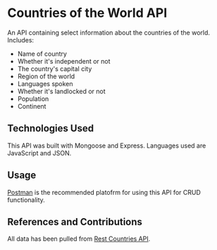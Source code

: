 # Countries of the World API

An API containing select information about the countries of the world. Includes:

- Name of country
- Whether it's independent or not
- The country's capital city
- Region of the world
- Languages spoken
- Whether it's landlocked or not
- Population
- Continent

## Technologies Used

This API was built with Mongoose and Express.
Languages used are JavaScript and JSON.

## Usage

[Postman](https://www.postman.com/) is the recommended platofrm for using this API for CRUD functionality.

## References and Contributions

All data has been pulled from [Rest Countries API](https://restcountries.com/).
